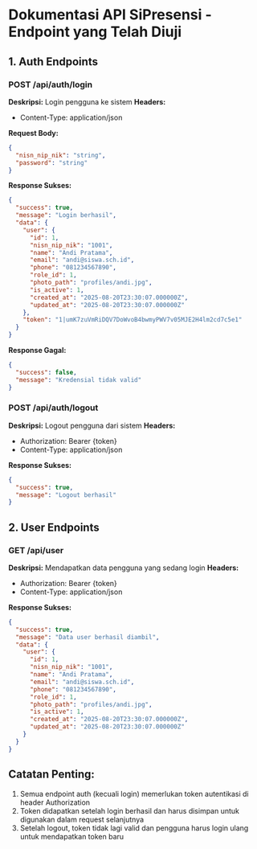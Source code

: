 # Dokumentasi API SiPresensi - Endpoint yang Telah Diuji

## 1. Auth Endpoints

### POST /api/auth/login
**Deskripsi:** Login pengguna ke sistem
**Headers:** 
- Content-Type: application/json

**Request Body:**
```json
{
  "nisn_nip_nik": "string",
  "password": "string"
}
```

**Response Sukses:**
```json
{
  "success": true,
  "message": "Login berhasil",
  "data": {
    "user": {
      "id": 1,
      "nisn_nip_nik": "1001",
      "name": "Andi Pratama",
      "email": "andi@siswa.sch.id",
      "phone": "081234567890",
      "role_id": 1,
      "photo_path": "profiles/andi.jpg",
      "is_active": 1,
      "created_at": "2025-08-20T23:30:07.000000Z",
      "updated_at": "2025-08-20T23:30:07.000000Z"
    },
    "token": "1|umK7zuVmRiDQV7DoWvoB4bwmyPWV7v05MJE2H4lm2cd7c5e1"
  }
}
```

**Response Gagal:**
```json
{
  "success": false,
  "message": "Kredensial tidak valid"
}
```

### POST /api/auth/logout
**Deskripsi:** Logout pengguna dari sistem
**Headers:**
- Authorization: Bearer {token}
- Content-Type: application/json

**Response Sukses:**
```json
{
  "success": true,
  "message": "Logout berhasil"
}
```

## 2. User Endpoints

### GET /api/user
**Deskripsi:** Mendapatkan data pengguna yang sedang login
**Headers:**
- Authorization: Bearer {token}
- Content-Type: application/json

**Response Sukses:**
```json
{
  "success": true,
  "message": "Data user berhasil diambil",
  "data": {
    "user": {
      "id": 1,
      "nisn_nip_nik": "1001",
      "name": "Andi Pratama",
      "email": "andi@siswa.sch.id",
      "phone": "081234567890",
      "role_id": 1,
      "photo_path": "profiles/andi.jpg",
      "is_active": 1,
      "created_at": "2025-08-20T23:30:07.000000Z",
      "updated_at": "2025-08-20T23:30:07.000000Z"
    }
  }
}
```

## Catatan Penting:
1. Semua endpoint auth (kecuali login) memerlukan token autentikasi di header Authorization
2. Token didapatkan setelah login berhasil dan harus disimpan untuk digunakan dalam request selanjutnya
3. Setelah logout, token tidak lagi valid dan pengguna harus login ulang untuk mendapatkan token baru